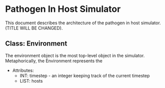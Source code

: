 # Pathogen In Host Simulator
This document describes the architecture of the pathogen in host simulator. (TITLE WILL BE CHANGED).

## Class: Environment

The environment object is the most top-level object in the simulator. Metaphorically, the Environment represents the 

* Attributes:
  * INT: timestep - an integer keeping track of the current timestep
  * LIST: hosts